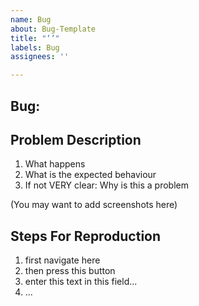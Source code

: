 ```yaml
---
name: Bug
about: Bug-Template
title: "‘’"
labels: Bug
assignees: ''

---
```


## Bug: <descriptive-name>

## Problem Description

1. What happens
2. What is the expected behaviour
3. If not VERY clear: Why is this a problem

(You may want to add screenshots here)

## Steps For Reproduction

1. first navigate here
2. then press this button
3. enter this text in this field...
4. ...
